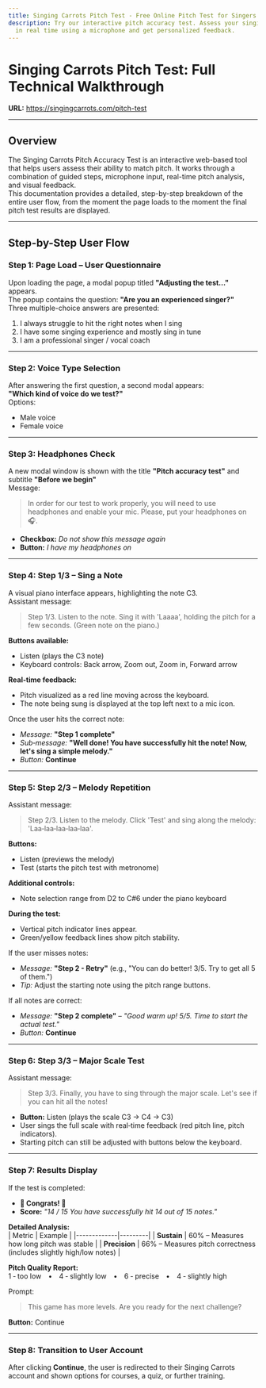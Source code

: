 ```yaml
---
title: Singing Carrots Pitch Test - Free Online Pitch Test for Singers
description: Try our interactive pitch accuracy test. Assess your singing skills
  in real time using a microphone and get personalized feedback.
---
```

# Singing Carrots Pitch Test: Full Technical Walkthrough  
**URL:** https://singingcarrots.com/pitch-test  

---

## Overview  
The Singing Carrots Pitch Accuracy Test is an interactive web-based tool that helps users assess their ability to match pitch. It works through a combination of guided steps, microphone input, real-time pitch analysis, and visual feedback.  
This documentation provides a detailed, step-by-step breakdown of the entire user flow, from the moment the page loads to the moment the final pitch test results are displayed.

---

## Step-by-Step User Flow  

### Step 1: Page Load – User Questionnaire  
Upon loading the page, a modal popup titled **"Adjusting the test..."** appears.  
The popup contains the question: **"Are you an experienced singer?"**  
Three multiple-choice answers are presented:  
1. I always struggle to hit the right notes when I sing  
2. I have some singing experience and mostly sing in tune  
3. I am a professional singer / vocal coach  

---

### Step 2: Voice Type Selection  
After answering the first question, a second modal appears:  
**"Which kind of voice do we test?"**  
Options:  
- Male voice  
- Female voice  

---

### Step 3: Headphones Check  
A new modal window is shown with the title **"Pitch accuracy test"** and subtitle **"Before we begin"**  
Message:  
> In order for our test to work properly, you will need to use headphones and enable your mic. Please, put your headphones on 🎧.  

- **Checkbox:** *Do not show this message again*  
- **Button:** *I have my headphones on*  

---

### Step 4: Step 1/3 – Sing a Note  
A visual piano interface appears, highlighting the note C3.  
Assistant message:  
> Step 1/3. Listen to the note. Sing it with 'Laaaa', holding the pitch for a few seconds. (Green note on the piano.)  

**Buttons available:**  
- Listen (plays the C3 note)  
- Keyboard controls: Back arrow, Zoom out, Zoom in, Forward arrow  

**Real‑time feedback:**  
- Pitch visualized as a red line moving across the keyboard.  
- The note being sung is displayed at the top left next to a mic icon.  

Once the user hits the correct note:  
- *Message:* **"Step 1 complete"**  
- *Sub‑message:* **"Well done! You have successfully hit the note! Now, let's sing a simple melody."**  
- *Button:* **Continue**  

---

### Step 5: Step 2/3 – Melody Repetition  
Assistant message:  
> Step 2/3. Listen to the melody. Click 'Test' and sing along the melody: 'Laa‑laa‑laa‑laa‑laa'.  

**Buttons:**  
- Listen (previews the melody)  
- Test (starts the pitch test with metronome)  

**Additional controls:**  
- Note selection range from D2 to C#6 under the piano keyboard  

**During the test:**  
- Vertical pitch indicator lines appear.  
- Green/yellow feedback lines show pitch stability.  

If the user misses notes:  
- *Message:* **"Step 2 - Retry"** (e.g., "You can do better! 3/5. Try to get all 5 of them.")  
- *Tip:* Adjust the starting note using the pitch range buttons.  

If all notes are correct:  
- *Message:* **"Step 2 complete"** – *"Good warm up! 5/5. Time to start the actual test."*  
- *Button:* **Continue**  

---

### Step 6: Step 3/3 – Major Scale Test  
Assistant message:  
> Step 3/3. Finally, you have to sing through the major scale. Let's see if you can hit all the notes!  

- **Button:** Listen (plays the scale C3 → C4 → C3)  
- User sings the full scale with real‑time feedback (red pitch line, pitch indicators).  
- Starting pitch can still be adjusted with buttons below the keyboard.  

---

### Step 7: Results Display  
If the test is completed:  

- **🎉 Congrats! 🎉**  
- **Score:** *"14 / 15 You have successfully hit 14 out of 15 notes."*  

**Detailed Analysis:**  
| Metric      | Example |
|-------------|---------|
| **Sustain** | 60% – Measures how long pitch was stable |
| **Precision** | 66% – Measures pitch correctness (includes slightly high/low notes) |

**Pitch Quality Report:**  
1 ‑ too low • 4 ‑ slightly low • 6 ‑ precise • 4 ‑ slightly high  

Prompt:  
> This game has more levels. Are you ready for the next challenge?  

**Button:** Continue  

---

### Step 8: Transition to User Account  
After clicking **Continue**, the user is redirected to their Singing Carrots account and shown options for courses, a quiz, or further training.
